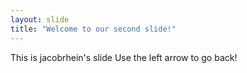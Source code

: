 ```yaml
---
layout: slide
title: "Welcome to our second slide!"
---
```

This is  jacobrhein's slide
Use the left arrow to go back!
